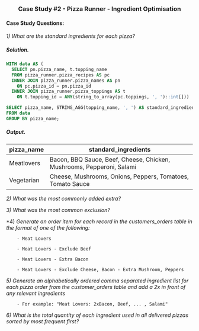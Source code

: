 ### <p align="center" style="margin-top: 0px;">  Case Study #2 - Pizza Runner - Ingredient Optimisation

#### Case Study Questions:

*1) What are the standard ingredients for each pizza?*
##### Solution.
```sql
WITH data AS (
  SELECT pn.pizza_name, t.topping_name
  FROM pizza_runner.pizza_recipes AS pc
  INNER JOIN pizza_runner.pizza_names AS pn
    ON pc.pizza_id = pn.pizza_id
  INNER JOIN pizza_runner.pizza_toppings AS t
    ON t.topping_id = ANY(string_to_array(pc.toppings, ', ')::int[]))

SELECT pizza_name, STRING_AGG(topping_name, ', ') AS standard_ingredients
FROM data
GROUP BY pizza_name;
```
##### Output.
| pizza_name | standard_ingredients                                                  |
| ---------- | --------------------------------------------------------------------- |
| Meatlovers | Bacon, BBQ Sauce, Beef, Cheese, Chicken, Mushrooms, Pepperoni, Salami |
| Vegetarian | Cheese, Mushrooms, Onions, Peppers, Tomatoes, Tomato Sauce            |

*2) What was the most commonly added extra?*

*3) What was the most common exclusion?*

*4) *Generate an order item for each record in the customers_orders table in the format of one of the following:*
        
        - Meat Lovers
        
        - Meat Lovers - Exclude Beef
        
        - Meat Lovers - Extra Bacon
        
        - Meat Lovers - Exclude Cheese, Bacon - Extra Mushroom, Peppers

*5) Generate an alphabetically ordered comma separated ingredient list for each pizza order from the customer_orders table and add a 2x in front of any relevant ingredients*
        
        - For example: "Meat Lovers: 2xBacon, Beef, ... , Salami"

*6) What is the total quantity of each ingredient used in all delivered pizzas sorted by most frequent first?*
